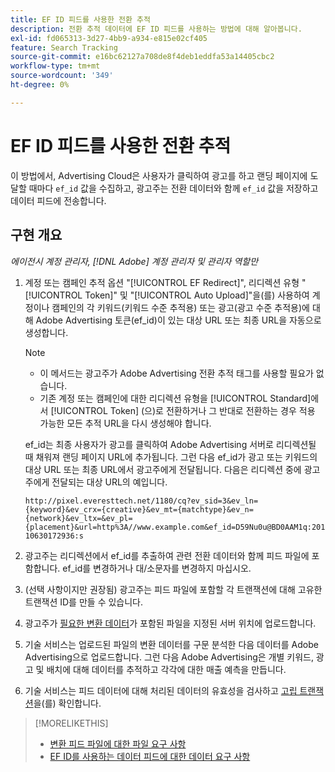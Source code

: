 ```yaml
---
title: EF ID 피드를 사용한 전환 추적
description: 전환 추적 데이터에 EF ID 피드를 사용하는 방법에 대해 알아봅니다.
exl-id: fd065313-3d27-4bb9-a934-e815e02cf405
feature: Search Tracking
source-git-commit: e16bc62127a708de8f4deb1eddfa53a14405cbc2
workflow-type: tm+mt
source-wordcount: '349'
ht-degree: 0%

---
```


# EF ID 피드를 사용한 전환 추적

이 방법에서, Advertising Cloud은 사용자가 클릭하여 광고를 하고 랜딩 페이지에 도달할 때마다 `ef_id` 값을 수집하고, 광고주는 전환 데이터와 함께 `ef_id` 값을 저장하고 데이터 피드에 전송합니다.

## 구현 개요

*에이전시 계정 관리자, [!DNL Adobe] 계정 관리자 및 관리자 역할만*

1. 계정 또는 캠페인 추적 옵션 &quot;[!UICONTROL EF Redirect]&quot;, 리디렉션 유형 &quot;[!UICONTROL Token]&quot; 및 &quot;[!UICONTROL Auto Upload]&quot;을(를) 사용하여 계정이나 캠페인의 각 키워드(키워드 수준 추적용) 또는 광고(광고 수준 추적용)에 대해 Adobe Advertising 토큰(ef_id)이 있는 대상 URL 또는 최종 URL을 자동으로 생성합니다.

   >[!NOTE]
   >* 이 메서드는 광고주가 Adobe Advertising 전환 추적 태그를 사용할 필요가 없습니다.
   >* 기존 계정 또는 캠페인에 대한 리디렉션 유형을 [!UICONTROL Standard]에서 [!UICONTROL Token] (으)로 전환하거나 그 반대로 전환하는 경우 적용 가능한 모든 추적 URL을 다시 생성해야 합니다.

   ef_id는 최종 사용자가 광고를 클릭하여 Adobe Advertising 서버로 리디렉션될 때 채워져 랜딩 페이지 URL에 추가됩니다. 그런 다음 ef_id가 광고 또는 키워드의 대상 URL 또는 최종 URL에서 광고주에게 전달됩니다. 다음은 리디렉션 중에 광고주에게 전달되는 대상 URL의 예입니다.

   `http://pixel.everesttech.net/1180/cq?ev_sid=3&ev_ln={keyword}&ev_crx={creative}&ev_mt={matchtype}&ev_n={network}&ev_ltx=&ev_pl={placement}&url=http%3A//www.example.com&ef_id=D59Nu0u@BD0AAM1q:20110630172936:s`

1. 광고주는 리디렉션에서 ef_id를 추출하여 관련 전환 데이터와 함께 피드 파일에 포함합니다. ef_id를 변경하거나 대/소문자를 변경하지 마십시오.

1. (선택 사항이지만 권장됨) 광고주는 피드 파일에 포함할 각 트랜잭션에 대해 고유한 트랜잭션 ID를 만들 수 있습니다.

1. 광고주가 [필요한 변환 데이터](/help/search-social-commerce/tracking/feed-ef-id-data-requirements.md)가 포함된 파일을 지정된 서버 위치에 업로드합니다.

1. 기술 서비스는 업로드된 파일의 변환 데이터를 구문 분석한 다음 데이터를 Adobe Advertising으로 업로드합니다. 그런 다음 Adobe Advertising은 개별 키워드, 광고 및 배치에 대해 데이터를 추적하고 각각에 대한 매출 예측을 만듭니다.

1. 기술 서비스는 피드 데이터에 대해 처리된 데이터의 유효성을 검사하고 [고립 트랜잭션](/help/search-social-commerce/glossary.md#o-p)을(를) 확인합니다.

>[!MORELIKETHIS]
>
>* [변환 피드 파일에 대한 파일 요구 사항](feed-file-requirements.md)
>* [EF ID를 사용하는 데이터 피드에 대한 데이터 요구 사항](/help/search-social-commerce/tracking/feed-ef-id-data-requirements.md)
